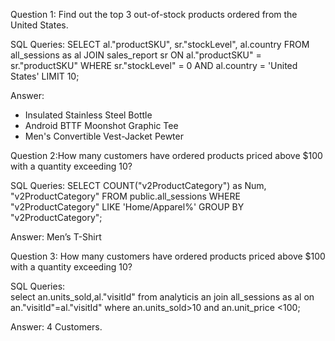 Question 1: Find out the top 3 out-of-stock products ordered from the United States.

SQL Queries:
SELECT al."productSKU", sr."stockLevel", al.country
FROM all_sessions as al
JOIN sales_report sr
ON al."productSKU" = sr."productSKU"
WHERE sr."stockLevel" = 0 AND al.country = 'United States'
LIMIT 10;

Answer: 

- Insulated Stainless Steel Bottle
- Android BTTF Moonshot Graphic Tee
- Men's Convertible Vest-Jacket Pewter

Question 2:How many customers have ordered products priced above $100 with a quantity exceeding 10?

SQL Queries:
SELECT COUNT("v2ProductCategory") as Num, "v2ProductCategory"
FROM public.all_sessions
WHERE "v2ProductCategory" LIKE 'Home/Apparel%'
GROUP BY "v2ProductCategory";

Answer: Men’s T-Shirt

Question 3: How many customers have ordered products priced above $100 with a quantity exceeding 10?

SQL Queries:  
select an.units_sold,al."visitId" from analyticis an
join all_sessions as al
on an."visitId"=al."visitId"
where an.units_sold>10 and an.unit_price <100;

Answer: 4 Customers.
